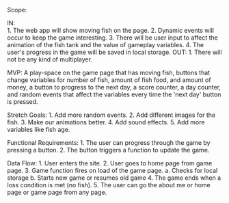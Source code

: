 

Scope:

IN: 	
	1. The web app will show moving fish on the page.
	2. Dynamic events will occur to keep the game interesting.
	3. There will be user input to affect the animation of the fish tank and the value of gameplay variables.
	4. The user's progress in the game will be saved in local storage.
OUT: 
	1. There will not be any kind of multiplayer.


MVP:
	A play-space on the game page that has moving fish, buttons that change variables for number of fish, amount of fish food, and amount of money, a button to progress to the next day, a score counter, a day counter, and random events that affect the variables every time the 'next day' button is pressed.


Stretch Goals:
	1. Add more random events.
	2. Add different images for the fish.
	3. Make our animations better.
	4. Add sound effects.
	5. Add more variables like fish age.


Functional Requirements:
	1. The user can progress through the game by pressing a button.
	2. The button triggers a function to update the game.


Data Flow:
	1. User enters the site.
	2. User goes to home page from game page.
	3. Game function fires on load of the game page.
		a. Checks for local storage
		b. Starts new game or resumes old game
	4. The game ends when a loss condition is met (no fish).
	5. The user can go the about me or home page or game page from any page.
